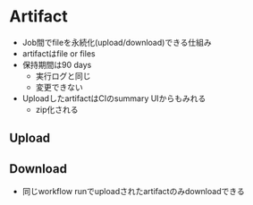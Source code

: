 # Artifact

* Job間でfileを永続化(upload/download)できる仕組み
* artifactはfile or files
* 保持期間は90 days
  * 実行ログと同じ
  * 変更できない
* UploadしたartifactはCIのsummary UIからもみれる
  * zip化される


## Upload


## Download

* 同じworkflow runでuploadされたartifactのみdownloadできる
